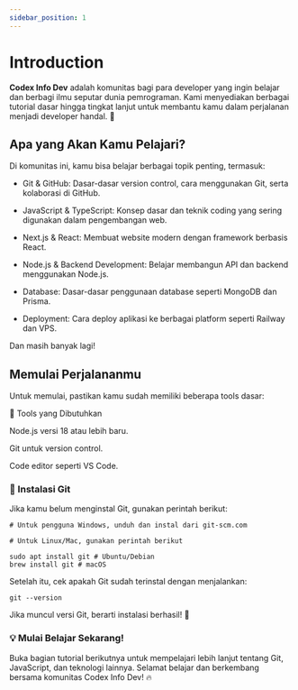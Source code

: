 ```yaml
---
sidebar_position: 1
---
```


# Introduction

**Codex Info Dev** adalah komunitas bagi para developer yang ingin belajar dan berbagi ilmu seputar dunia pemrograman. Kami menyediakan berbagai tutorial dasar hingga tingkat lanjut untuk membantu kamu dalam perjalanan menjadi developer handal. 🚀

## Apa yang Akan Kamu Pelajari?

Di komunitas ini, kamu bisa belajar berbagai topik penting, termasuk:

- Git & GitHub: Dasar-dasar version control, cara menggunakan Git, serta kolaborasi di GitHub.

- JavaScript & TypeScript: Konsep dasar dan teknik coding yang sering digunakan dalam pengembangan web.

- Next.js & React: Membuat website modern dengan framework berbasis React.

- Node.js & Backend Development: Belajar membangun API dan backend menggunakan Node.js.

- Database: Dasar-dasar penggunaan database seperti MongoDB dan Prisma.

- Deployment: Cara deploy aplikasi ke berbagai platform seperti Railway dan VPS.

Dan masih banyak lagi!

## Memulai Perjalananmu

Untuk memulai, pastikan kamu sudah memiliki beberapa tools dasar:

🔧 Tools yang Dibutuhkan

Node.js versi 18 atau lebih baru.

Git untuk version control.

Code editor seperti VS Code.

### 📜 Instalasi Git

Jika kamu belum menginstal Git, gunakan perintah berikut:

```
# Untuk pengguna Windows, unduh dan instal dari git-scm.com

# Untuk Linux/Mac, gunakan perintah berikut

sudo apt install git # Ubuntu/Debian
brew install git # macOS
```

Setelah itu, cek apakah Git sudah terinstal dengan menjalankan:

```
git --version
```

Jika muncul versi Git, berarti instalasi berhasil! 🎉

### 💡 Mulai Belajar Sekarang!

Buka bagian tutorial berikutnya untuk mempelajari lebih lanjut tentang Git, JavaScript, dan teknologi lainnya. Selamat belajar dan berkembang bersama komunitas Codex Info Dev! 🔥
